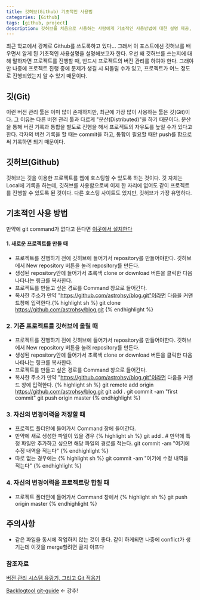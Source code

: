 ```yaml
---
title: 깃허브(Github) 기초적인 사용법
categories: [Github]
tags: [github, project]
description: 깃허브를 처음으로 사용하는 사람에게 기초적인 사용방법에 대한 설명 제공, 초급
---
```


최근 학교에서 강제로 Github를 쓰도록하고 있다... 그래서 이 포스트에선 깃허브를 배우면서 알게 된 기초적인 사용설명을 설명해보고자 한다.
우선 왜 깃허브를 쓰는지에 대해 말하자면 프로젝트를 진행할 때, 반드시 프로젝트의 버전 관리를 하여야 한다. 그래야만 나중에 프로젝트 진행 중에 문제가 생길 시 되돌릴 수가 있고, 프로젝트가 어느 정도로 진행되었는지 알 수 있기 때문이다.  

## 깃(Git)
이런 버전 관리 툴은 이미 많이 존재하지만, 최근에 가장 많이 사용하는 툴은 깃(Git)이다. 그 이유는 다른 버전 관리 툴과 다르게 "분산(Distributed)"을 하기 때문이다. 분산을 통해 버전 기록과 통합을 별도로 진행을 해서 프로젝트의 자유도를 높일 수가 있다고 한다. 각자의 버전 기록을 할 때는 commit을 하고, 통합이 필요할 때만 push를 함으로써 기록하면 되기 때문이다.

## 깃허브(Github)
깃허브는 깃을 이용한 프로젝트를 웹에 호스팅할 수 있도록 하는 것이다. 깃 자체는 Local에 기록을 하는데, 깃허브를 사용함으로써 이제 한 자리에 없어도 같이 프로젝트를 진행할 수 있도록 된 것이다. 다른 호스팅 사이트도 있지만, 깃허브가 가장 유명하다.

## 기초적인 사용 방법
만약에 git command가 없다고 뜬다면 [이곳에서 설치한다](https://git-scm.com/)
#### 1. 새로운 프로젝트를 만들 때
* 프로젝트를 진행하기 전에 깃허브에 들어가서 repository를 만들어야한다.
깃허브에서 New repository 버튼을 눌러 repository를 만든다.
* 생성된 repository안에 들어가서 초록색 clone or download 버튼을 클릭한 다음 나타나는 링크를 복사한다.
* 프로젝트를 만들고 싶은 경로를 Command 창으로 들어간다.
* 복사한 주소가 만약 "https://github.com/astrohsy/blog.git"이라면 다음을 커맨드창에 입력한다.{% highlight sh %} git clone https://github.com/astrohsy/blog.git {% endhighlight %}

### 2. 기존 프로젝트를 깃허브에 올릴 때
* 프로젝트를 진행하기 전에 깃허브에 들어가서 repository를 만들어야한다.
깃허브에서 New repository 버튼을 눌러 repository를 만든다.
* 생성된 repository안에 들어가서 초록색 clone or download 버튼을 클릭한 다음 나타나는 링크를 복사한다.
* 프로젝트를 만들고 싶은 경로를 Command 창으로 들어간다.
* 복사한 주소가 만약 "https://github.com/astrohsy/blog.git"이라면 다음을 커맨드 창에 입력한다.
{% highlight sh %}
git remote add origin https://github.com/astrohsy/blog.git
git add .
git commit -am "first commit"
git push origin master
{% endhighlight %}

### 3. 자신의 변경이력을 저장할 때
* 프로젝트 폴더안에 들어가서 Command 창에 들어간다.
* 만약에 새로 생성한 파일이 있을 경우
{% highlight sh %}
git add . # 만약에 특정 파일만 추가하고 싶으면 해당 파일의 경로를 적는다.
git commit -am "여기에 수정 내역을 적는다"
{% endhighlight %}
* 따로 없는 경우에는
{% highlight sh %}
git commit -am "여기에 수정 내역을 적는다"
{% endhighlight %}


### 4. 자신의 변경이력을 프로젝트랑 합칠 때
* 프로젝트 폴더안에 들어가서 Command 창에서
{% highlight sh %}
git push origin master
{% endhighlight %}

## 주의사항
* 같은 파일을 동시에 작업하지 않는 것이 좋다. 같이 하게되면 나중에 conflict가 생기는데 이것을 merge할려면 골치 아프다


### 참조자료
[버전 관리 시스템 유랑기, 그리고 Git 적응기](https://gist.github.com/benelog/2922437)

[Backlogtool git-guide](https://backlogtool.com/git-guide/kr/) <- 강추!
